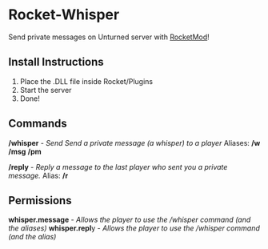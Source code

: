 # Rocket-Whisper

Send private messages on Unturned server with [RocketMod](http://rocketmod.net)!

## Install Instructions
1. Place the .DLL file inside Rocket/Plugins
2. Start the server
3. Done!


## Commands
**/whisper** - *Send Send a private message (a whisper) to a player*
  Aliases:
    **/w**
    **/msg**
    **/pm**

**/reply** - *Reply a message to the last player who sent you a private message.*
  Alias:
    **/r**

## Permissions
**whisper.message** - *Allows the player to use the /whisper command (and the aliases)*
**whisper.repl**y - *Allows the player to use the /whisper command (and the alias)*
